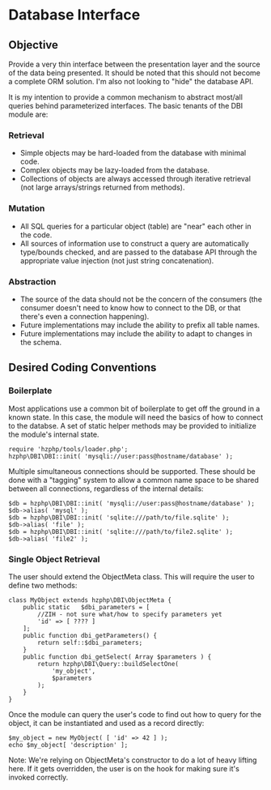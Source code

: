 Database Interface
==================

Objective
---------

Provide a very thin interface between the presentation layer and the source of
the data being presented.  It should be noted that this should not become a
complete ORM solution.  I'm also not looking to "hide" the database API.

It is my intention to provide a common mechanism to abstract most/all queries
behind parameterized interfaces.  The basic tenants of the DBI module are:

### Retrieval ###

* Simple objects may be hard-loaded from the database with minimal code.
* Complex objects may be lazy-loaded from the database.
* Collections of objects are always accessed through iterative retrieval (not
    large arrays/strings returned from methods).

### Mutation ###

* All SQL queries for a particular object (table) are "near" each other in the
    code.
* All sources of information use to construct a query are automatically
    type/bounds checked, and are passed to the database API through the
    appropriate value injection (not just string concatenation).

### Abstraction ###

* The source of the data should not be the concern of the consumers (the
   consumer doesn't need to know how to connect to the DB, or that there's
   even a connection happening).
* Future implementations may include the ability to prefix all table names.
* Future implementations may include the ability to adapt to changes in the
    schema.

Desired Coding Conventions
--------------------------

### Boilerplate ###

Most applications use a common bit of boilerplate to get off the ground in a
known state.  In this case, the module will need the basics of how to connect
to the databse.  A set of static helper methods may be provided to initialize
the module's internal state.

    require 'hzphp/tools/loader.php';
    hzphp\DBI\DBI::init( 'mysqli://user:pass@hostname/database' );

Multiple simultaneous connections should be supported.  These should be done
with a "tagging" system to allow a common name space to be shared between all
connections, regardless of the internal details:

    $db = hzphp\DBI\DBI::init( 'mysqli://user:pass@hostname/database' );
    $db->alias( 'mysql' );
    $db = hzphp\DBI\DBI::init( 'sqlite:///path/to/file.sqlite' );
    $db->alias( 'file' );
    $db = hzphp\DBI\DBI::init( 'sqlite:///path/to/file2.sqlite' );
    $db->alias( 'file2' );

### Single Object Retrieval ###

The user should extend the ObjectMeta class.  This will require the user to
define two methods:

    class MyObject extends hzphp\DBI\ObjectMeta {
        public static   $dbi_parameters = [
            //ZIH - not sure what/how to specify parameters yet
            'id' => [ ???? ]
        ];
        public function dbi_getParameters() {
            return self::$dbi_parameters;
        }
        public function dbi_getSelect( Array $parameters ) {
            return hzphp\DBI\Query::buildSelectOne(
                'my_object',
                $parameters
            );
        }
    }

Once the module can query the user's code to find out how to query for the
object, it can be instantiated and used as a record directly:

    $my_object = new MyObject( [ 'id' => 42 ] );
    echo $my_object[ 'description' ];

Note: We're relying on ObjectMeta's constructor to do a lot of heavy lifting
here.  If it gets overridden, the user is on the hook for making sure it's
invoked correctly.



